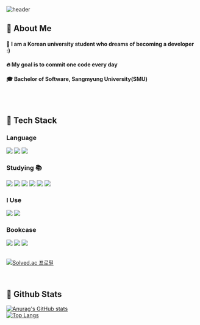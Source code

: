 <div>
  
  <!--Header-->
  ![header](https://capsule-render.vercel.app/api?type=waving&color=gradient&height=300&section=header&text=WELCOME%20%20🐳)
  
</div>

<div>
  <!--Body-->
  
  ## 👀 About Me
  #### :information_desk_person: I am a Korean university student who dreams of becoming a developer :)<br/>
  #### :fire: My goal is to commit one code every day<br/>
  #### :mortar_board: Bachelor of Software, Sangmyung University(SMU)
  <br/>
  <br/>
  
  ## 🧱 Tech Stack
  ### Language 
  <!--C-->
  <img src="https://img.shields.io/badge/C-A8B9CC?style=flat-square&logo=C&logoColor=white"/>
  <!--Python-->
  <img src="https://img.shields.io/badge/Python-3776AB?style=flat-square&logo=Python&logoColor=white"/>
  <!--JAVA-->
  <img src="https://img.shields.io/badge/Java-007396?style=flat-square&logo=java&logoColor=white"/>
  <br/>
  
  ### Studying 📚
  <!--C++-->
  <img src="https://img.shields.io/badge/Cplusplus-00599C?style=flat-square&logo=cplusplus&logoColor=white"/>
  <!--JavaScript-->
  <img src="https://img.shields.io/badge/JavaScript-F7DF1E?style=flat-square&logo=JavaScript&logoColor=white"/>
  <!--HTML5-->
  <img src="https://img.shields.io/badge/HTML5-E34F26?style=flat-square&logo=HTML5&logoColor=white"/>
  <!--CSS-->
  <img src="https://img.shields.io/badge/CSS3-1572B6?style=flat-square&logo=CSS3&logoColor=white"/>
  <!--React-->
  <img src="https://img.shields.io/badge/React-20232a?style=flat-square&logo=react&logoColor=#61DAFB"/>
  <!--Unity-->
  <img src="https://img.shields.io/badge/Unity-FFFFFF?style=flat-square&logo=unity&logoColor=gray"/>
  
  
  ### I Use
  <!--Vscode-->
  <img src="https://img.shields.io/badge/Visual%20Studio%20Code-007ACC.svg?&style=for-the-badge&logo=Visual%20Studio%20Code&logoColor=white"/>
  <!--IntelliJ-->
  <img src="https://img.shields.io/badge/Intellij%20IDEA-161A36?style=flat-square&logo=Intellij%20IDEA&logoColor=white"/>

  <br/>
  
  ### Bookcase
  <!--Next.tjs-->
  <img src="https://img.shields.io/badge/Next.js-000000?style=flat-square&logo=nextdotjs&logoColor=white"/>
  <!--Node.js-->
  <img src="https://img.shields.io/badge/Node.js-5FA04E?style=flat-square&logo=nodedotjs&logoColor=white"/>
  <!--MongoDB-->
  <img src="https://img.shields.io/badge/Mongodb-47A248?style=flat-square&logo=mongodb&logoColor=white"/>
  <br/>
  <br/>

  [![Solved.ac
프로필](http://mazassumnida.wtf/api/v2/generate_badge?boj=gkswns0429)](https://solved.ac/gkswns0429)
  
  <br/>


  
  ## 🤔 Github Stats
  [![Anurag's GitHub stats](https://github-readme-stats.vercel.app/api?username=HanJun-g0id)](https://github.com/anuraghazra/github-readme-stats)
  <br/>
  [![Top Langs](https://github-readme-stats.vercel.app/api/top-langs/?username=HanJun-g0id)](https://github.com/anuraghazra/github-readme-stats)
  
</div>
